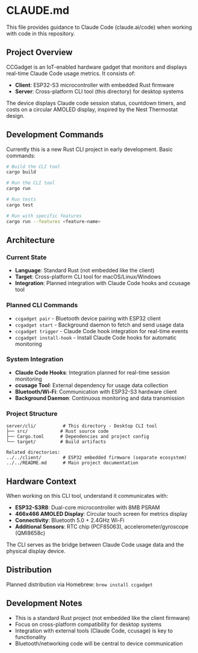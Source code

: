 # CLAUDE.md

This file provides guidance to Claude Code (claude.ai/code) when working with code in this repository.

## Project Overview

CCGadget is an IoT-enabled hardware gadget that monitors and displays real-time Claude Code usage metrics. It consists of:
- **Client**: ESP32-S3 microcontroller with embedded Rust firmware
- **Server**: Cross-platform CLI tool (this directory) for desktop systems

The device displays Claude code session status, countdown timers, and costs on a circular AMOLED display, inspired by the Nest Thermostat design.

## Development Commands

Currently this is a new Rust CLI project in early development. Basic commands:

```bash
# Build the CLI tool
cargo build

# Run the CLI tool
cargo run

# Run tests
cargo test

# Run with specific features
cargo run --features <feature-name>
```

## Architecture

### Current State
- **Language**: Standard Rust (not embedded like the client)
- **Target**: Cross-platform CLI tool for macOS/Linux/Windows
- **Integration**: Planned integration with Claude Code hooks and ccusage tool

### Planned CLI Commands
- `ccgadget pair` - Bluetooth device pairing with ESP32 client
- `ccgadget start` - Background daemon to fetch and send usage data
- `ccgadget trigger` - Claude Code hook integration for real-time events
- `ccgadget install-hook` - Install Claude Code hooks for automatic monitoring

### System Integration
- **Claude Code Hooks**: Integration planned for real-time session monitoring
- **ccusage Tool**: External dependency for usage data collection
- **Bluetooth/Wi-Fi**: Communication with ESP32-S3 hardware client
- **Background Daemon**: Continuous monitoring and data transmission

### Project Structure
```
server/cli/          # This directory - Desktop CLI tool
├── src/            # Rust source code
├── Cargo.toml      # Dependencies and project config
└── target/         # Build artifacts

Related directories:
../../client/        # ESP32 embedded firmware (separate ecosystem)
../../README.md      # Main project documentation
```

## Hardware Context

When working on this CLI tool, understand it communicates with:
- **ESP32-S3R8**: Dual-core microcontroller with 8MB PSRAM
- **466x466 AMOLED Display**: Circular touch screen for metrics display
- **Connectivity**: Bluetooth 5.0 + 2.4GHz Wi-Fi
- **Additional Sensors**: RTC chip (PCF85063), accelerometer/gyroscope (QMI8658c)

The CLI serves as the bridge between Claude Code usage data and the physical display device.

## Distribution

Planned distribution via Homebrew: `brew install ccgadget`

## Development Notes

- This is a standard Rust project (not embedded like the client firmware)
- Focus on cross-platform compatibility for desktop systems
- Integration with external tools (Claude Code, ccusage) is key to functionality
- Bluetooth/networking code will be central to device communication